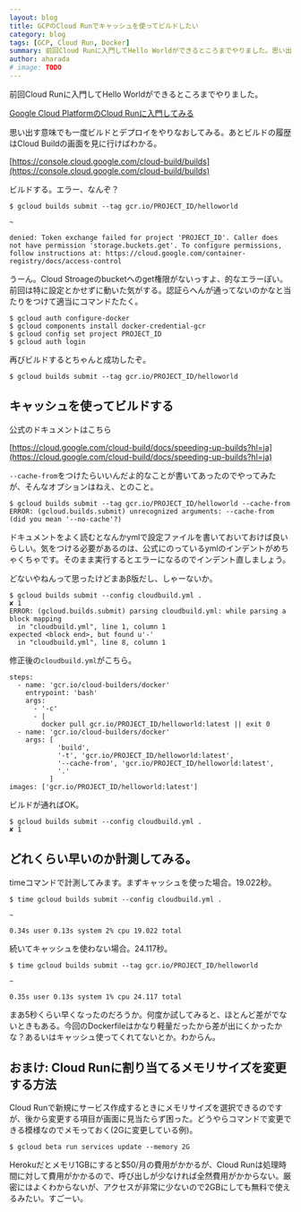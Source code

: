 ```yaml
---
layout: blog
title: GCPのCloud Runでキャッシュを使ってビルドしたい
category: blog
tags: [GCP, Cloud Run, Docker]
summary: 前回Cloud Runに入門してHello Worldができるところまでやりました。思い出す意味でも一度ビルドとデプロイをやりなおしてみる。あとビルドの履歴はCloud Buildの画面を見に行けばわかる。
author: aharada
# image: TODO
---
```


前回Cloud Runに入門してHello Worldができるところまでやりました。

[Google Cloud PlatformのCloud Runに入門してみる](/blog/cloud-run-sample.html)

思い出す意味でも一度ビルドとデプロイをやりなおしてみる。あとビルドの履歴はCloud Buildの画面を見に行けばわかる。

[https://console.cloud.google.com/cloud-build/builds](https://console.cloud.google.com/cloud-build/builds) 

ビルドする。エラー、なんぞ？

```
$ gcloud builds submit --tag gcr.io/PROJECT_ID/helloworld

~

denied: Token exchange failed for project 'PROJECT_ID'. Caller does not have permission 'storage.buckets.get'. To configure permissions, follow instructions at: https://cloud.google.com/container-registry/docs/access-control
```

うーん。Cloud Stroageのbucketへのget権限がないっすよ、的なエラーぽい。前回は特に設定とかせずに動いた気がする。認証らへんが通ってないのかなと当たりをつけて適当にコマンドたたく。

```
$ gcloud auth configure-docker
$ gcloud components install docker-credential-gcr
$ gcloud config set project PROJECT_ID
$ gcloud auth login
```

再びビルドするとちゃんと成功したぞ。

```
$ gcloud builds submit --tag gcr.io/PROJECT_ID/helloworld
```

## キャッシュを使ってビルドする

公式のドキュメントはこちら

[https://cloud.google.com/cloud-build/docs/speeding-up-builds?hl=ja](https://cloud.google.com/cloud-build/docs/speeding-up-builds?hl=ja) 

`--cache-from`をつけたらいいんだよ的なことが書いてあったのでやってみたが、そんなオプションはねえ、とのこと。

```
$ gcloud builds submit --tag gcr.io/PROJECT_ID/helloworld --cache-from
ERROR: (gcloud.builds.submit) unrecognized arguments: --cache-from (did you mean '--no-cache'?)
```

ドキュメントをよく読むとなんかymlで設定ファイルを書いておいておけば良いらしい。気をつける必要があるのは、公式にのっているymlのインデントがめちゃくちゃです。そのまま実行するとエラーになるのでインデント直しましょう。

どないやねんって思ったけどまあβ版だし、しゃーないか。

```
$ gcloud builds submit --config cloudbuild.yml .                                                                                                         ✘ 1
ERROR: (gcloud.builds.submit) parsing cloudbuild.yml: while parsing a block mapping
  in "cloudbuild.yml", line 1, column 1
expected <block end>, but found u'-'
  in "cloudbuild.yml", line 8, column 1
```

修正後の`cloudbuild.yml`がこちら。

```
steps:
  - name: 'gcr.io/cloud-builders/docker'
    entrypoint: 'bash'
    args:
      - '-c'
      - |
        docker pull gcr.io/PROJECT_ID/helloworld:latest || exit 0
  - name: 'gcr.io/cloud-builders/docker'
    args: [
            'build',
            '-t', 'gcr.io/PROJECT_ID/helloworld:latest',
            '--cache-from', 'gcr.io/PROJECT_ID/helloworld:latest',
            '.'
          ]
images: ['gcr.io/PROJECT_ID/helloworld:latest']
```

ビルドが通ればOK。

```
$ gcloud builds submit --config cloudbuild.yml .                                                                                                         ✘ 1
```


## どれくらい早いのか計測してみる。

timeコマンドで計測してみます。まずキャッシュを使った場合。19.022秒。

```
$ time gcloud builds submit --config cloudbuild.yml .

~

0.34s user 0.13s system 2% cpu 19.022 total
```

続いてキャッシュを使わない場合。24.117秒。

```
$ time gcloud builds submit --tag gcr.io/PROJECT_ID/helloworld

~

0.35s user 0.13s system 1% cpu 24.117 total
```

まあ5秒くらい早くなったのだろうか。何度か試してみると、ほとんど差がでないときもある。今回のDockerfileはかなり軽量だったから差が出にくかったかな？あるいはキャッシュ使ってくれてないとか。わからん。


## おまけ: Cloud Runに割り当てるメモリサイズを変更する方法

Cloud Runで新規にサービス作成するときにメモリサイズを選択できるのですが、後から変更する項目が画面に見当たらず困った。どうやらコマンドで変更できる模様なのでメモっておく(2Gに変更している例)。

```
$ gcloud beta run services update --memory 2G
```

Herokuだとメモリ1GBにすると$50/月の費用がかかるが、Cloud Runは処理時間に対して費用がかかるので、呼び出しが少なければ全然費用がかからない。厳密にはよくわからないが、アクセスが非常に少ないので2GBにしても無料で使えるみたい。すごーい。
